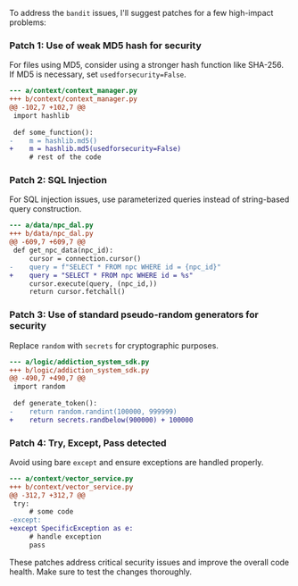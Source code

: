 To address the `bandit` issues, I'll suggest patches for a few high-impact problems:

### Patch 1: Use of weak MD5 hash for security

For files using MD5, consider using a stronger hash function like SHA-256. If MD5 is necessary, set `usedforsecurity=False`.

```diff
--- a/context/context_manager.py
+++ b/context/context_manager.py
@@ -102,7 +102,7 @@
 import hashlib
 
 def some_function():
-    m = hashlib.md5()
+    m = hashlib.md5(usedforsecurity=False)
     # rest of the code
```

### Patch 2: SQL Injection

For SQL injection issues, use parameterized queries instead of string-based query construction.

```diff
--- a/data/npc_dal.py
+++ b/data/npc_dal.py
@@ -609,7 +609,7 @@
 def get_npc_data(npc_id):
     cursor = connection.cursor()
-    query = f"SELECT * FROM npc WHERE id = {npc_id}"
+    query = "SELECT * FROM npc WHERE id = %s"
     cursor.execute(query, (npc_id,))
     return cursor.fetchall()
```

### Patch 3: Use of standard pseudo-random generators for security

Replace `random` with `secrets` for cryptographic purposes.

```diff
--- a/logic/addiction_system_sdk.py
+++ b/logic/addiction_system_sdk.py
@@ -490,7 +490,7 @@
 import random
 
 def generate_token():
-    return random.randint(100000, 999999)
+    return secrets.randbelow(900000) + 100000
```

### Patch 4: Try, Except, Pass detected

Avoid using bare `except` and ensure exceptions are handled properly.

```diff
--- a/context/vector_service.py
+++ b/context/vector_service.py
@@ -312,7 +312,7 @@
 try:
     # some code
-except:
+except SpecificException as e:
     # handle exception
     pass
```

These patches address critical security issues and improve the overall code health. Make sure to test the changes thoroughly.